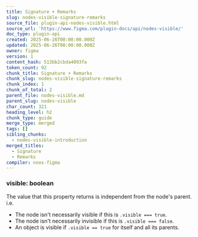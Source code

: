 ```yaml
---
title: Signature + Remarks
slug: nodes-visible-signature-remarks
source_file: plugin-api-nodes-visible.html
source_url: 'https://www.figma.com/plugin-docs/api/nodes-visible/'
doc_type: plugin-api
created: 2025-06-26T00:00:00.000Z
updated: 2025-06-26T00:00:00.000Z
owner: figma
version: 1
content_hash: 513bb2cbda4093fa
token_count: 92
chunk_title: Signature + Remarks
chunk_slug: nodes-visible-signature-remarks
chunk_index: 1
chunk_of_total: 2
parent_file: nodes-visible.md
parent_slug: nodes-visible
char_count: 321
heading_level: h2
chunk_type: guide
merge_type: merged
tags: []
sibling_chunks:
  - nodes-visible-introduction
merged_titles:
  - Signature
  - Remarks
compiler: noos-figma
---
```


### visible: boolean

The value that this property returns is independent from the node's parent. i.e.

- The node isn't necessarily visible if this is `.visible === true`.
- The node isn't necessarily invisible if this is `.visible === false`.
- An object is visible if `.visible == true` for itself and all its parents.

